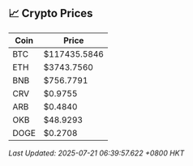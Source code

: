 ## 📈 Crypto Prices

| Coin | Price |
| ---- | ----- |
| BTC | $117435.5846 |
| ETH | $3743.7560 |
| BNB | $756.7791 |
| CRV | $0.9755 |
| ARB | $0.4840 |
| OKB | $48.9293 |
| DOGE | $0.2708 |

_Last Updated: 2025-07-21 06:39:57.622 +0800 HKT_